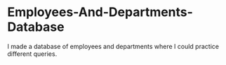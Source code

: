 # Employees-And-Departments-Database
I made a database of employees and departments where I could practice different queries.
